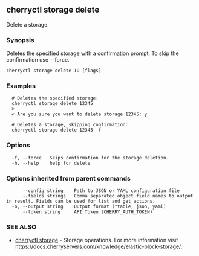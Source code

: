 ## cherryctl storage delete

Delete a storage.

### Synopsis

Deletes the specified storage with a confirmation prompt. To skip the confirmation use --force.

```
cherryctl storage delete ID [flags]
```

### Examples

```
  # Deletes the specified storage:
  cherryctl storage delete 12345
  >
  ✔ Are you sure you want to delete storage 12345: y
  		
  # Deletes a storage, skipping confirmation:
  cherryctl storage delete 12345 -f
```

### Options

```
  -f, --force   Skips confirmation for the storage deletion.
  -h, --help    help for delete
```

### Options inherited from parent commands

```
      --config string    Path to JSON or YAML configuration file
      --fields strings   Comma separated object field names to output in result. Fields can be used for list and get actions.
  -o, --output string    Output format (*table, json, yaml)
      --token string     API Token (CHERRY_AUTH_TOKEN)
```

### SEE ALSO

* [cherryctl storage](cherryctl_storage.md)	 - Storage operations. For more information visit https://docs.cherryservers.com/knowledge/elastic-block-storage/.

